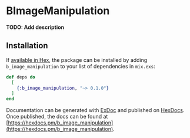 # BImageManipulation

**TODO: Add description**

## Installation

If [available in Hex](https://hex.pm/docs/publish), the package can be installed
by adding `b_image_manipulation` to your list of dependencies in `mix.exs`:

```elixir
def deps do
  [
    {:b_image_manipulation, "~> 0.1.0"}
  ]
end
```

Documentation can be generated with [ExDoc](https://github.com/elixir-lang/ex_doc)
and published on [HexDocs](https://hexdocs.pm). Once published, the docs can
be found at [https://hexdocs.pm/b_image_manipulation](https://hexdocs.pm/b_image_manipulation).

